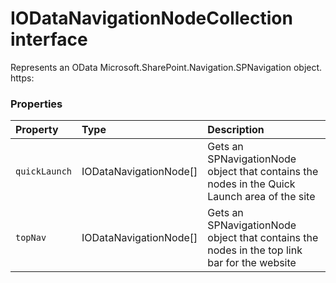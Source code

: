 # IODataNavigationNodeCollection interface





Represents an OData Microsoft.SharePoint.Navigation.SPNavigation object. 
https:




### Properties

| Property	   | Type	| Description|
|:-------------|:-------|:-----------|
|`quickLaunch`      | IODataNavigationNode[] | Gets an SPNavigationNode object that contains  the nodes in the Quick Launch area of the site |
|`topNav`      | IODataNavigationNode[] | Gets an SPNavigationNode object that contains the nodes in the top link bar  for the website |




